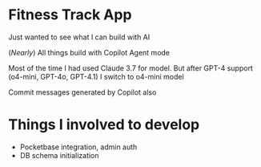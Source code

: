 # Fitness Track App

Just wanted to see what I can build with AI

(*Nearly*) All things build with Copilot Agent mode

Most of the time I had used Claude 3.7 for model.
But after GPT-4 support (o4-mini, GPT-4o, GPT-4.1) I switch to o4-mini model

Commit messages generated by Copilot also

# Things I involved to develop

* Pocketbase integration, admin auth
* DB schema initialization